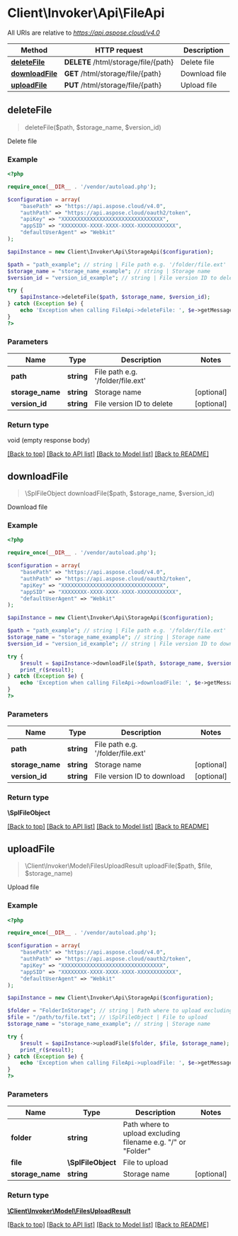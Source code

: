# Client\Invoker\Api\FileApi

All URIs are relative to *https://api.aspose.cloud/v4.0*

| Method                                      | HTTP request                         | Description   |
|---------------------------------------------|--------------------------------------|---------------|
| [**deleteFile**](FileApi.md#deletefile)     | **DELETE** /html/storage/file/{path} | Delete file   |
| [**downloadFile**](FileApi.md#downloadfile) | **GET** /html/storage/file/{path}    | Download file |
| [**uploadFile**](FileApi.md#uploadfile)     | **PUT** /html/storage/file/{path}    | Upload file   |

## **deleteFile**
> deleteFile($path, $storage_name, $version_id)

Delete file

### Example
```php
<?php

require_once(__DIR__ . '/vendor/autoload.php');

$configuration = array(
    "basePath" => "https://api.aspose.cloud/v4.0",
    "authPath" => "https://api.aspose.cloud/oauth2/token",
    "apiKey" => "XXXXXXXXXXXXXXXXXXXXXXXXXXXXXXXX",
    "appSID" => "XXXXXXXX-XXXX-XXXX-XXXX-XXXXXXXXXXXX",
    "defaultUserAgent" => "Webkit"
);

$apiInstance = new Client\Invoker\Api\StorageApi($configuration);

$path = "path_example"; // string | File path e.g. '/folder/file.ext'
$storage_name = "storage_name_example"; // string | Storage name
$version_id = "version_id_example"; // string | File version ID to delete

try {
    $apiInstance->deleteFile($path, $storage_name, $version_id);
} catch (Exception $e) {
    echo 'Exception when calling FileApi->deleteFile: ', $e->getMessage(), PHP_EOL;
}
?>
```

### Parameters

| Name             | Type       | Description                               | Notes      |
|------------------|------------|-------------------------------------------|------------|
| **path**         | **string** | File path e.g. &#39;/folder/file.ext&#39; |            |
| **storage_name** | **string** | Storage name                              | [optional] |
| **version_id**   | **string** | File version ID to delete                 | [optional] |

### Return type
void (empty response body)

[[Back to top]](#) [[Back to API list]](../README.md#documentation-for-api-endpoints) [[Back to Model list]](../README.md#documentation-for-models) [[Back to README]](../README.md)

## **downloadFile**
> \SplFileObject downloadFile($path, $storage_name, $version_id)

Download file

### Example
```php
<?php

require_once(__DIR__ . '/vendor/autoload.php');

$configuration = array(
    "basePath" => "https://api.aspose.cloud/v4.0",
    "authPath" => "https://api.aspose.cloud/oauth2/token",
    "apiKey" => "XXXXXXXXXXXXXXXXXXXXXXXXXXXXXXXX",
    "appSID" => "XXXXXXXX-XXXX-XXXX-XXXX-XXXXXXXXXXXX",
    "defaultUserAgent" => "Webkit"
);

$apiInstance = new Client\Invoker\Api\StorageApi($configuration);

$path = "path_example"; // string | File path e.g. '/folder/file.ext'
$storage_name = "storage_name_example"; // string | Storage name
$version_id = "version_id_example"; // string | File version ID to download

try {
    $result = $apiInstance->downloadFile($path, $storage_name, $version_id);
    print_r($result);
} catch (Exception $e) {
    echo 'Exception when calling FileApi->downloadFile: ', $e->getMessage(), PHP_EOL;
}
?>
```

### Parameters
| Name             | Type       | Description                               | Notes      |
|------------------|------------|-------------------------------------------|------------|
| **path**         | **string** | File path e.g. &#39;/folder/file.ext&#39; |            |
| **storage_name** | **string** | Storage name                              | [optional] |
| **version_id**   | **string** | File version ID to download               | [optional] |

### Return type
**\SplFileObject**

[[Back to top]](#) [[Back to API list]](../README.md#documentation-for-api-endpoints) [[Back to Model list]](../README.md#documentation-for-models) [[Back to README]](../README.md)


## **uploadFile**
> \Client\Invoker\Model\FilesUploadResult uploadFile($path, $file, $storage_name)

Upload file

### Example
```php
<?php

require_once(__DIR__ . '/vendor/autoload.php');

$configuration = array(
    "basePath" => "https://api.aspose.cloud/v4.0",
    "authPath" => "https://api.aspose.cloud/oauth2/token",
    "apiKey" => "XXXXXXXXXXXXXXXXXXXXXXXXXXXXXXXX",
    "appSID" => "XXXXXXXX-XXXX-XXXX-XXXX-XXXXXXXXXXXX",
    "defaultUserAgent" => "Webkit"
);

$apiInstance = new Client\Invoker\Api\StorageApi($configuration);

$folder = "FolderInStorage"; // string | Path where to upload excluding filename e.g. "/" or "Folder"
$file = "/path/to/file.txt"; // \SplFileObject | File to upload
$storage_name = "storage_name_example"; // string | Storage name

try {
    $result = $apiInstance->uploadFile($folder, $file, $storage_name);
    print_r($result);
} catch (Exception $e) {
    echo 'Exception when calling FileApi->uploadFile: ', $e->getMessage(), PHP_EOL;
}
?>
```

### Parameters

| Name             | Type               | Description                                                  | Notes      |
|------------------|--------------------|--------------------------------------------------------------|------------|
| **folder**       | **string**         | Path where to upload excluding filename e.g. "/" or "Folder" |            |
| **file**         | **\SplFileObject** | File to upload                                               |            |
| **storage_name** | **string**         | Storage name                                                 | [optional] |

### Return type
[**\Client\Invoker\Model\FilesUploadResult**](FilesUploadResult.md)

[[Back to top]](#) [[Back to API list]](../README.md#documentation-for-api-endpoints) [[Back to Model list]](../README.md#documentation-for-models) [[Back to README]](../README.md)
